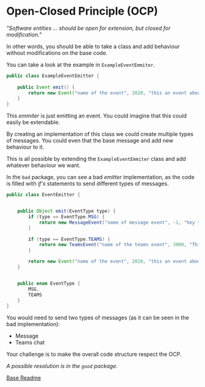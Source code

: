 # Open-Closed Principle (OCP)

_"Software entities ... should be open for extension, but closed for modification."_

In other words, you should be able to take a class and add behaviour without modifications on the base code. 

You can take a look at the example in `ExampleEventEmmiter`.

```java
public class ExampleEventEmitter {
    
    public Event emit() {
        return new Event("name of the event", 2020, "this an event about something");
    }
}
```

This _emmiter_ is just emitting an event. You could imagine that this could easily be extendable.

By creating an implementation of this class we could create multiple types of messages.
You could even that the base message and add new behaviour to it.

This is all possible by extending the `ExampleEventEmmiter` class and add whatever behaviour we want.

In the `bad` package, you can see a bad _emitter_ implementation, as the code is filled with *if's* statements to send different types of messages.

```java
public class EventEmitter {


    public Object emit(EventType type) {
        if (type == EventType.MSG) {
            return new MessageEvent("name of message event", -1, "hey there!", "Me", "You");
        }

        if (type == EventType.TEAMS) {
            return new TeamsEvent("name of the teams event", 3000, "This is a PR change, go see it!", "a chat");
        }

        return new Event("name of the event", 2020, "this an event about something");
    }


    public enum EventType {
        MSG,
        TEAMS
    }
}
```

You would need to send two types of messages (as it can be seen in the bad implementation):
 - Message
 - Teams chat

Your challenge is to make the overall code structure respect the OCP.

_A possible resolution is in the `good` package_.

[Base Readme](src/main/java/com/ctw/solid)
